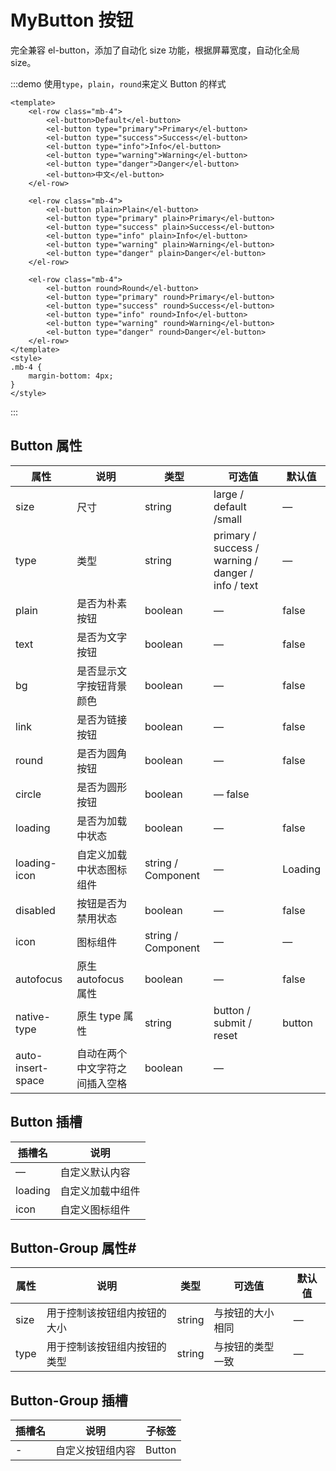 # MyButton 按钮

完全兼容 el-button，添加了自动化 size 功能，根据屏幕宽度，自动化全局 size。

:::demo 使用`type`，`plain`，`round`来定义 Button 的样式

```vue
<template>
    <el-row class="mb-4">
        <el-button>Default</el-button>
        <el-button type="primary">Primary</el-button>
        <el-button type="success">Success</el-button>
        <el-button type="info">Info</el-button>
        <el-button type="warning">Warning</el-button>
        <el-button type="danger">Danger</el-button>
        <el-button>中文</el-button>
    </el-row>

    <el-row class="mb-4">
        <el-button plain>Plain</el-button>
        <el-button type="primary" plain>Primary</el-button>
        <el-button type="success" plain>Success</el-button>
        <el-button type="info" plain>Info</el-button>
        <el-button type="warning" plain>Warning</el-button>
        <el-button type="danger" plain>Danger</el-button>
    </el-row>

    <el-row class="mb-4">
        <el-button round>Round</el-button>
        <el-button type="primary" round>Primary</el-button>
        <el-button type="success" round>Success</el-button>
        <el-button type="info" round>Info</el-button>
        <el-button type="warning" round>Warning</el-button>
        <el-button type="danger" round>Danger</el-button>
    </el-row>
</template>
<style>
.mb-4 {
    margin-bottom: 4px;
}
</style>
```

:::

## Button 属性

| 属性              | 说明                           | 类型               | 可选值                                             | 默认值  |
| ----------------- | ------------------------------ | ------------------ | -------------------------------------------------- | ------- |
| size              | 尺寸                           | string             | large / default /small                             | —       |
| type              | 类型                           | string             | primary / success / warning / danger / info / text | —       |
| plain             | 是否为朴素按钮                 | boolean            | —                                                  | false   |
| text              | 是否为文字按钮                 | boolean            | —                                                  | false   |
| bg                | 是否显示文字按钮背景颜色       | boolean            | —                                                  | false   |
| link              | 是否为链接按钮                 | boolean            | —                                                  | false   |
| round             | 是否为圆角按钮                 | boolean            | —                                                  | false   |
| circle            | 是否为圆形按钮                 | boolean            | — false                                            |
| loading           | 是否为加载中状态               | boolean            | —                                                  | false   |
| loading-icon      | 自定义加载中状态图标组件       | string / Component | —                                                  | Loading |
| disabled          | 按钮是否为禁用状态             | boolean            | —                                                  | false   |
| icon              | 图标组件                       | string / Component | —                                                  | —       |
| autofocus         | 原生 autofocus 属性            | boolean            | —                                                  | false   |
| native-type       | 原生 type 属性                 | string             | button / submit / reset                            | button  |
| auto-insert-space | 自动在两个中文字符之间插入空格 | boolean            | —                                                  |

## Button 插槽

| 插槽名  | 说明             |
| ------- | ---------------- |
| —       | 自定义默认内容   |
| loading | 自定义加载中组件 |
| icon    | 自定义图标组件   |

## Button-Group 属性#

| 属性 | 说明                         | 类型   | 可选值           | 默认值 |
| ---- | ---------------------------- | ------ | ---------------- | ------ |
| size | 用于控制该按钮组内按钮的大小 | string | 与按钮的大小相同 | —      |
| type | 用于控制该按钮组内按钮的类型 | string | 与按钮的类型一致 | —      |

## Button-Group 插槽

| 插槽名 | 说明             | 子标签 |
| ------ | ---------------- | ------ |
| -      | 自定义按钮组内容 | Button |
